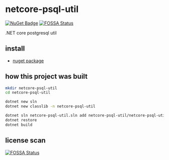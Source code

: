 # netcore-psql-util

[![NuGet Badge](https://buildstats.info/nuget/netcore-util)](https://www.nuget.org/packages/netcore-psql-util/)
[![FOSSA Status](https://app.fossa.com/api/projects/git%2Bgithub.com%2Fdevel0%2Fnetcore-psql-util.svg?type=shield)](https://app.fossa.com/projects/git%2Bgithub.com%2Fdevel0%2Fnetcore-psql-util?ref=badge_shield)

.NET core postgresql util

## install

- [nuget package](https://www.nuget.org/packages/netcore-psql-util/)

## how this project was built

```sh
mkdir netcore-psql-util
cd netcore-psql-util

dotnet new sln
dotnet new classlib -n netcore-psql-util

dotnet sln netcore-psql-util.sln add netcore-psql-util/netcore-psql-util.csproj
dotnet restore
dotnet build
```

## license scan

[![FOSSA Status](https://app.fossa.com/api/projects/git%2Bgithub.com%2Fdevel0%2Fnetcore-psql-util.svg?type=large)](https://app.fossa.com/projects/git%2Bgithub.com%2Fdevel0%2Fnetcore-psql-util?ref=badge_large)

